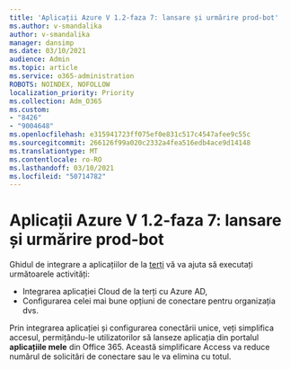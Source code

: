 ```yaml
---
title: 'Aplicații Azure V 1.2-faza 7: lansare și urmărire prod-bot'
ms.author: v-smandalika
author: v-smandalika
manager: dansimp
ms.date: 03/10/2021
audience: Admin
ms.topic: article
ms.service: o365-administration
ROBOTS: NOINDEX, NOFOLLOW
localization_priority: Priority
ms.collection: Adm_O365
ms.custom:
- "8426"
- "9004648"
ms.openlocfilehash: e315941723ff075ef0e831c517c4547afee9c55c
ms.sourcegitcommit: 266126f99a020c2332a4fea516edb4ace9d14148
ms.translationtype: MT
ms.contentlocale: ro-RO
ms.lasthandoff: 03/10/2021
ms.locfileid: "50714782"
---
```

# <a name="azure-apps-v12---phase-7-prod-release-and-followup---bot"></a>Aplicații Azure V 1.2-faza 7: lansare și urmărire prod-bot

Ghidul de integrare a aplicațiilor de la [terți](https://admin.microsoft.com/AdminPortal/Home) vă va ajuta să executați următoarele activități: 
- Integrarea aplicației Cloud de la terți cu Azure AD, 
- Configurarea celei mai bune opțiuni de conectare pentru organizația dvs.

Prin integrarea aplicației și configurarea conectării unice, veți simplifica accesul, permițându-le utilizatorilor să lanseze aplicația din portalul **aplicațiile mele** din Office 365. Această simplificare Access va reduce numărul de solicitări de conectare sau le va elimina cu totul.
